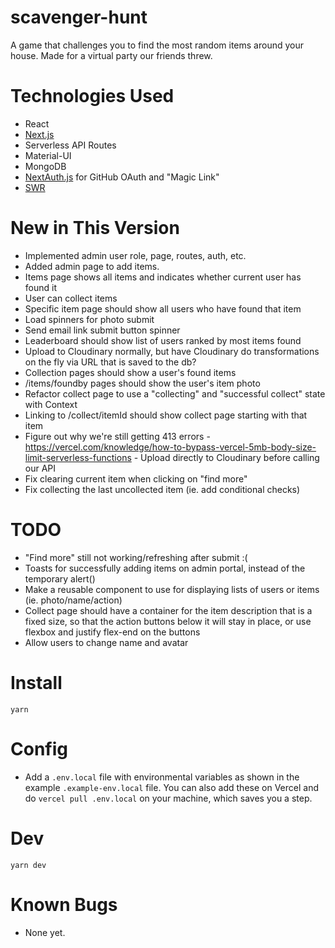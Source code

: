 # scavenger-hunt

A game that challenges you to find the most random items around your house. Made for a virtual party our friends threw.

# Technologies Used

- React
- [Next.js](https://nextjs.org)
- Serverless API Routes
- Material-UI
- MongoDB
- [NextAuth.js](https://next-auth.js.org) for GitHub OAuth and "Magic Link"
- [SWR](https://swr.vercel.app)

# New in This Version

- Implemented admin user role, page, routes, auth, etc.
- Added admin page to add items.
- Items page shows all items and indicates whether current user has found it
- User can collect items
- Specific item page should show all users who have found that item
- Load spinners for photo submit
- Send email link submit button spinner
- Leaderboard should show list of users ranked by most items found
- Upload to Cloudinary normally, but have Cloudinary do transformations on the fly via URL that is saved to the db?
- Collection pages should show a user's found items
- /items/foundby pages should show the user's item photo
- Refactor collect page to use a "collecting" and "successful collect" state with Context
- Linking to /collect/itemId should show collect page starting with that item
- Figure out why we're still getting 413 errors - https://vercel.com/knowledge/how-to-bypass-vercel-5mb-body-size-limit-serverless-functions - Upload directly to Cloudinary before calling our API
- Fix clearing current item when clicking on "find more"
- Fix collecting the last uncollected item (ie. add conditional checks)

# TODO

- "Find more" still not working/refreshing after submit :(
- Toasts for successfully adding items on admin portal, instead of the temporary alert()
- Make a reusable component to use for displaying lists of users or items (ie. photo/name/action)
- Collect page should have a container for the item description that is a fixed size, so that the action buttons below it will stay in place, or use flexbox and justify flex-end on the buttons
- Allow users to change name and avatar

# Install

`yarn`

# Config

- Add a `.env.local` file with environmental variables as shown in the example `.example-env.local` file. You can also add these on Vercel and do `vercel pull .env.local` on your machine, which saves you a step.

# Dev

`yarn dev`

# Known Bugs

- None yet.
